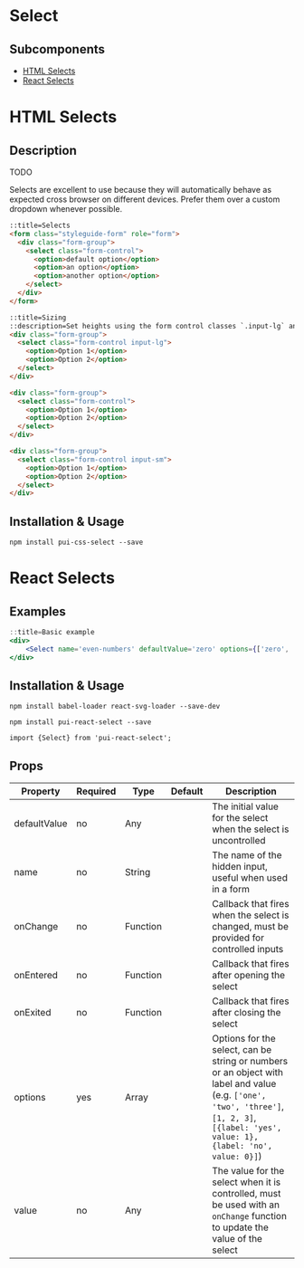 # Select

## Subcomponents

- [HTML Selects](#html-selects)
- [React Selects](#react-selects)

# HTML Selects

## Description

TODO

Selects are excellent to use because they will automatically behave as expected cross browser on different devices. Prefer them over a custom dropdown whenever possible.

```html
::title=Selects
<form class="styleguide-form" role="form">
  <div class="form-group">
    <select class="form-control">
      <option>default option</option>
      <option>an option</option>
      <option>another option</option>
    </select>
  </div>
</form>
```

```html
::title=Sizing
::description=Set heights using the form control classes `.input-lg` and `.input-sm`. Create larger or smaller form controls that match button sizes.
<div class="form-group">
  <select class="form-control input-lg">
    <option>Option 1</option>
    <option>Option 2</option>
  </select>
</div>

<div class="form-group">
  <select class="form-control">
    <option>Option 1</option>
    <option>Option 2</option>
  </select>
</div>

<div class="form-group">
  <select class="form-control input-sm">
    <option>Option 1</option>
    <option>Option 2</option>
  </select>
</div>
```

## Installation & Usage

`npm install pui-css-select --save`

# React Selects

## Examples

```jsx
::title=Basic example
<div>
    <Select name='even-numbers' defaultValue='zero' options={['zero', 'two', 'four', 'six', 'eight']}/>
</div>
```
## Installation & Usage

`npm install babel-loader react-svg-loader --save-dev`

`npm install pui-react-select --save`

`import {Select} from 'pui-react-select';`

## Props

Property | Required | Type | Default | Description
---------|----------|------|---------|------------
defaultValue | no  | Any      | | The initial value for the select when the select is uncontrolled
name         | no  | String   | | The name of the hidden input, useful when used in a form
onChange     | no  | Function | | Callback that fires when the select is changed, must be provided for controlled inputs
onEntered    | no  | Function | | Callback that fires after opening the select
onExited     | no  | Function | | Callback that fires after closing the select
options      | yes | Array    | | Options for the select, can be string or numbers or an object with label and value (e.g. `['one', 'two', 'three']`, `[1, 2, 3]`, `[{label: 'yes', value: 1}, {label: 'no', value: 0}]`)
value        | no  | Any      | | The value for the select when it is controlled, must be used with an `onChange` function to update the value of the select
